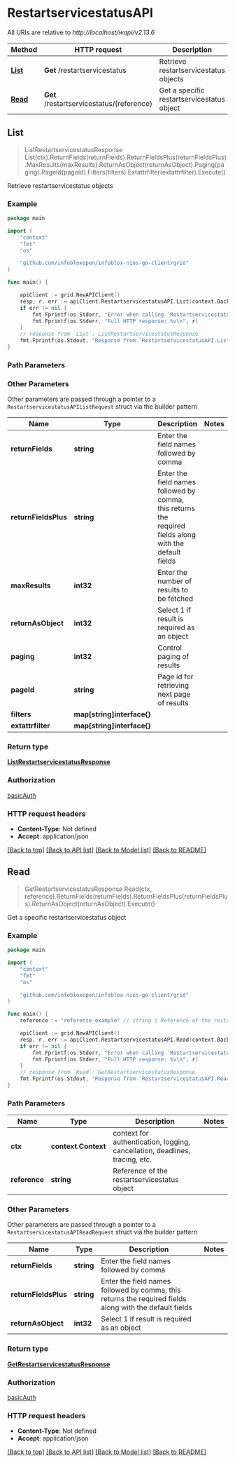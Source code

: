 # RestartservicestatusAPI

All URIs are relative to *http://localhost/wapi/v2.13.6*

Method | HTTP request | Description
------------- | ------------- | -------------
[**List**](RestartservicestatusAPI.md#List) | **Get** /restartservicestatus | Retrieve restartservicestatus objects
[**Read**](RestartservicestatusAPI.md#Read) | **Get** /restartservicestatus/{reference} | Get a specific restartservicestatus object



## List

> ListRestartservicestatusResponse List(ctx).ReturnFields(returnFields).ReturnFieldsPlus(returnFieldsPlus).MaxResults(maxResults).ReturnAsObject(returnAsObject).Paging(paging).PageId(pageId).Filters(filters).Extattrfilter(extattrfilter).Execute()

Retrieve restartservicestatus objects



### Example

```go
package main

import (
	"context"
	"fmt"
	"os"

	"github.com/infobloxopen/infoblox-nios-go-client/grid"
)

func main() {

	apiClient := grid.NewAPIClient()
	resp, r, err := apiClient.RestartservicestatusAPI.List(context.Background()).Execute()
	if err != nil {
		fmt.Fprintf(os.Stderr, "Error when calling `RestartservicestatusAPI.List``: %v\n", err)
		fmt.Fprintf(os.Stderr, "Full HTTP response: %v\n", r)
	}
	// response from `List`: ListRestartservicestatusResponse
	fmt.Fprintf(os.Stdout, "Response from `RestartservicestatusAPI.List`: %v\n", resp)
}
```

### Path Parameters



### Other Parameters

Other parameters are passed through a pointer to a `RestartservicestatusAPIListRequest` struct via the builder pattern


Name | Type | Description  | Notes
------------- | ------------- | ------------- | -------------
**returnFields** | **string** | Enter the field names followed by comma | 
**returnFieldsPlus** | **string** | Enter the field names followed by comma, this returns the required fields along with the default fields | 
**maxResults** | **int32** | Enter the number of results to be fetched | 
**returnAsObject** | **int32** | Select 1 if result is required as an object | 
**paging** | **int32** | Control paging of results | 
**pageId** | **string** | Page id for retrieving next page of results | 
**filters** | **map[string]interface{}** |  | 
**extattrfilter** | **map[string]interface{}** |  | 

### Return type

[**ListRestartservicestatusResponse**](ListRestartservicestatusResponse.md)

### Authorization

[basicAuth](../README.md#basicAuth)

### HTTP request headers

- **Content-Type**: Not defined
- **Accept**: application/json

[[Back to top]](#) [[Back to API list]](../README.md#documentation-for-api-endpoints)
[[Back to Model list]](../README.md#documentation-for-models)
[[Back to README]](../README.md)


## Read

> GetRestartservicestatusResponse Read(ctx, reference).ReturnFields(returnFields).ReturnFieldsPlus(returnFieldsPlus).ReturnAsObject(returnAsObject).Execute()

Get a specific restartservicestatus object



### Example

```go
package main

import (
	"context"
	"fmt"
	"os"

	"github.com/infobloxopen/infoblox-nios-go-client/grid"
)

func main() {
	reference := "reference_example" // string | Reference of the restartservicestatus object

	apiClient := grid.NewAPIClient()
	resp, r, err := apiClient.RestartservicestatusAPI.Read(context.Background(), reference).Execute()
	if err != nil {
		fmt.Fprintf(os.Stderr, "Error when calling `RestartservicestatusAPI.Read``: %v\n", err)
		fmt.Fprintf(os.Stderr, "Full HTTP response: %v\n", r)
	}
	// response from `Read`: GetRestartservicestatusResponse
	fmt.Fprintf(os.Stdout, "Response from `RestartservicestatusAPI.Read`: %v\n", resp)
}
```

### Path Parameters


Name | Type | Description  | Notes
------------- | ------------- | ------------- | -------------
**ctx** | **context.Context** | context for authentication, logging, cancellation, deadlines, tracing, etc.
**reference** | **string** | Reference of the restartservicestatus object | 

### Other Parameters

Other parameters are passed through a pointer to a `RestartservicestatusAPIReadRequest` struct via the builder pattern


Name | Type | Description  | Notes
------------- | ------------- | ------------- | -------------
**returnFields** | **string** | Enter the field names followed by comma | 
**returnFieldsPlus** | **string** | Enter the field names followed by comma, this returns the required fields along with the default fields | 
**returnAsObject** | **int32** | Select 1 if result is required as an object | 

### Return type

[**GetRestartservicestatusResponse**](GetRestartservicestatusResponse.md)

### Authorization

[basicAuth](../README.md#basicAuth)

### HTTP request headers

- **Content-Type**: Not defined
- **Accept**: application/json

[[Back to top]](#) [[Back to API list]](../README.md#documentation-for-api-endpoints)
[[Back to Model list]](../README.md#documentation-for-models)
[[Back to README]](../README.md)

